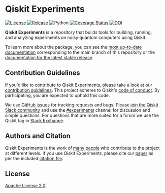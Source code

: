 # Qiskit Experiments

[![License](https://img.shields.io/github/license/Qiskit-Extensions/qiskit-experiments.svg)](https://opensource.org/licenses/Apache-2.0)
[![Release](https://img.shields.io/github/release/Qiskit-Extensions/qiskit-experiments.svg)](https://github.com/Qiskit-Extensions/qiskit-experiments/releases)
![Python](https://img.shields.io/pypi/pyversions/qiskit-experiments.svg)
[![Coverage Status](https://coveralls.io/repos/github/Qiskit-Extensions/qiskit-experiments/badge.svg?branch=main)](https://coveralls.io/github/Qiskit-Extensions/qiskit-experiments?branch=main)
[![DOI](https://joss.theoj.org/papers/10.21105/joss.05329/status.svg)](https://doi.org/10.21105/joss.05329)

**Qiskit Experiments** is a repository that builds tools for building, running,
and analyzing experiments on noisy quantum computers using Qiskit.

To learn more about the package, you can see the 
[most up-to-date documentation](https://qiskit.org/ecosystem/experiments/dev/)
corresponding to the main branch of this repository or the 
[documentation for the latest stable release](https://qiskit.org/ecosystem/experiments).

## Contribution Guidelines

If you'd like to contribute to Qiskit Experiments, please take a look at our
[contribution guidelines](CONTRIBUTING.md). This project adheres to Qiskit's
[code of conduct](CODE_OF_CONDUCT.md). By participating, you are expected to
uphold this code.

We use [GitHub issues](https://github.com/Qiskit-Extensions/qiskit-experiments/issues) for
tracking requests and bugs. Please
[join the Qiskit Slack community](https://qisk.it/join-slack)
and use the [#experiments](https://qiskit.slack.com/archives/CGZDF48EN) channel for discussion and
simple questions.
For questions that are more suited for a forum we use the Qiskit tag in 
[Stack Exchange](https://quantumcomputing.stackexchange.com/questions/tagged/qiskit).

## Authors and Citation

Qiskit Experiments is the work of [many people](https://github.com/Qiskit-Extensions/qiskit-experiments/graphs/contributors) who contribute
to the project at different levels. If you use Qiskit Experiments, please cite our
[paper](https://doi.org/10.21105/joss.05329) as per the included [citation file](CITATION.cff).

## License

[Apache License 2.0](LICENSE.txt)

